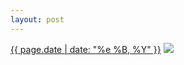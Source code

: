 ```yaml
---
layout: post
---
```


<p>
  <time><a href="/262">{{ page.date | date: "%e %B, %Y" }}</a></time>
  <a href="/262"><img src="{{ site.assets_url }}/262-640.jpg" srcset="{{ site.assets_url }}/262-1280.jpg 1280w, {{ site.assets_url }}/262-960.jpg 960w, {{ site.assets_url }}/262-640.jpg 640w, {{ site.assets_url }}/262-320.jpg 320w" sizes="(min-width: 700px) 50vw, calc(100vw - 2rem)" /></a>
</p>
